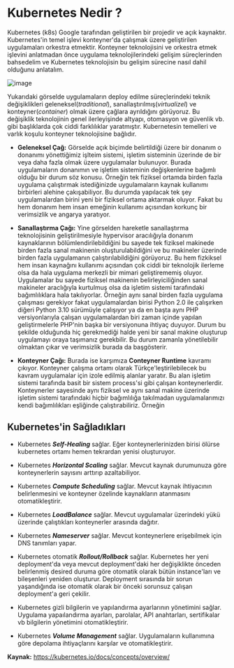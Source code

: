 
# Kubernetes Nedir ?

Kubernetes (k8s) Google tarafından geliştirilen bir projedir ve açık kaynaktır. Kubernetes'in temel işlevi konteyner'da çalışmak üzere geliştirilen uygulamaları orkestra etmektir. Konteyner teknolojisini ve orkestra etmek işlevini anlatmadan önce uygulama teknolojilerindeki gelişim süreçlerinden bahsedelim ve Kubernetes teknolojisin bu gelişim sürecine nasıl dahil olduğunu anlatalım.

![image](https://user-images.githubusercontent.com/116150600/201118995-c5b4283f-97ef-4284-99f1-47bc9709b7ab.png)

Yukarıdaki görselde uygulamaların deploy edilme süreçlerindeki teknik değişiklikleri geleneksel(*traditional*), sanallaştırılmış(*virtualizel*) ve konteyner(*container*) olmak üzere çağlara ayrıldığını görüyoruz. Bu değişiklik teknolojinin genel ilerleyişinde altyapı, otomasyon ve güvenlik vb. gibi başlıklarda çok ciddi farklılıklar yaratmıştır. Kubernetesin temelleri ve varlık koşulu konteyner teknolojisine bağlıdır. 

- **Geleneksel Çağ:** Görselde açık biçimde belirtildiği üzere bir donanım o donanımı yönettiğimiz işlteim sistemi, işletim sisteminin üzerinde de bir veya daha fazla olmak üzere uygulamalar bulunuyor. Burada uygulamaların donanımın ve işletim sisteminin değişkenlerine bağımlı olduğu bir durum söz konusu. Örneğin tek fiziksel ortamda birden fazla uygulama çalıştırmak istediğinizde uygulamaların kaynak kullanımı birbirleri alehine çakışabiliyor. Bu durumda yapılacak tek şey uygulamalardan birini yeni bir fiziksel ortama aktarmak oluyor. Fakat bu hem donanım hem insan emeğinin kullanımı açısından korkunç bir verimsizlik ve angarya yaratıyor.

- **Sanallaştırma Çağı:** Yine görselden hareketle sanallaştırma teknolojisinin geliştirilmesiyle hypervisor aracılığıyla donanım kaynaklarının bölümlendirilebildiğini bu sayede tek fiziksel makinede birden fazla sanal makinenin oluşturulabildiğini ve bu makineler üzerinde birden fazla uygulamanın çalıştırılabildiğini görüyoruz. Bu hem fizkiksel hem insan kaynağını kullanımı açısından çok ciddi bir teknolojik ilerleme olsa da hala uygulama merkezli bir mimari geliştirememiş oluyor. Uygulamalar bu sayede fiziksel makinenin belirleyiciliğinden sanal makineler araclığıyla kurtulmuş olsa da işletim sistemi tarafındaki bağımlılıklara hala takılıyorlar. Örneğin aynı sanal birden fazla uygulama çalışması gerekiyor fakat uygulamalardan birisi Python 2.0 ile çalışırken diğeri Python 3.10 sürümüyle çalışıyor ya da en başta aynı PHP versiyonlarıyla çalışan uygulamalardan biri zaman içinde yapılan geliştirmelerle PHP'nin başka bir versiyonuna ihtiyaç duyuyor. Durum bu şekilde olduğunda hiç gerekmediği halde yeni bir sanal makine oluşturup uygulamayı oraya taşımanız gerekbilir. Bu durum zamanla yönetilebilir olmaktan çıkar ve verimsizlik burada da başgösterir.

- **Konteyner Çağı:** Burada ise karşımıza **Conteyner Runtime** kavramı çıkıyor. Konteyner çalışma ortamı olarak Türkçe'leştirilebilecek bu kavram uygulamalar için izole edilmiş alanlar yaratır. Bu alan işletim sistemi tarafında basit bir sistem process'si gibi çalışan konteynerlerdir. Konteynerler sayesinde aynı fiziksel ve aynı sanal makine üzerinde işletim sistemi tarafındaki hiçbir bağımlılığa takılmadan uygulamalarımızı kendi bağımlılıkları eşliğinde çalıştırabiliriz. Örneğin 

## Kubernetes'in Sağladıkları

- Kubernetes ***Self-Healing*** sağlar. Eğer konteynerlerinizden birisi ölürse kubernetes ortamı hemen tekrardan yenisi oluşturuyor.

- Kubernetes ***Horizontal Scaling*** sağlar. Mevcut kaynak durumunuza göre konteynerlerin sayısını arttırıp azaltabiliyor.

- Kubernetes ***Compute Scheduling*** sağlar. Mevcut kaynak ihtiyacının belirlenmesini ve konteyner özelinde kaynakların atanmasını otomatikleştirir.

- Kubernetes ***LoadBalance*** sağlar. Mevcut uygulamalar üzerindeki yükü üzerinde çalıştıkları konteynerler arasında dağıtır.

- Kubernetes ***Nameserver*** sağlar. Mevcut konteynerlere erişebilmek için DNS tanımları yapar.

- Kubernetes otomatik ***Rollout/Rollback*** sağlar. Kubernetes her yeni deployment'da veya mevcut deployment'daki her değişiklikte önceden belirlenmiş desired duruma göre otomatik olarak bütün instance'ları ve bileşenleri yeniden oluşturur. Deployment sırasında bir sorun yaşandığında ise otomatik olarak bir önceki sorunsuz çalışan deployment'a geri çekilir.

- Kubernetes gizli bilgilerin ve yapılandırma ayarlarının yönetimini sağlar. Uygulama yapaılandırma ayarları, parolalar, API anahtarları, sertifikalar vb bilgilerin yönetimini otomatikleştirir.

- Kubernetes ***Volume Management*** sağlar. Uygulamaların kullanımına göre depolama ihtiyaçlarını karşılar ve otomatikleştirir.

**Kaynak:** https://kubernetes.io/docs/concepts/overview/
